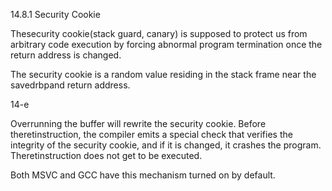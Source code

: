 14.8.1 Security Cookie

Thesecurity cookie\(stack guard, canary\) is supposed to protect us from arbitrary code execution by forcing abnormal program termination once the return address is changed.

The security cookie is a random value residing in the stack frame near the savedrbpand return address.



14-e

Overrunning the buffer will rewrite the security cookie. Before theretinstruction, the compiler emits a special check that verifies the integrity of the security cookie, and if it is changed, it crashes the program. Theretinstruction does not get to be executed.

Both MSVC and GCC have this mechanism turned on by default.

